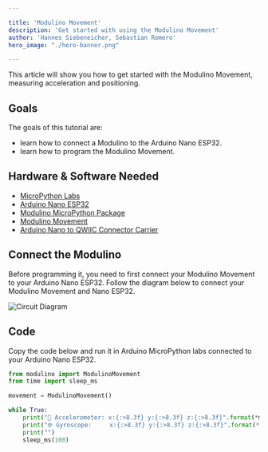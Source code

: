 ```yaml
---

title: 'Modulino Movement'
description: 'Get started with using the Modulino Movement'
author: 'Hannes Siebeneicher, Sebastian Romero'
hero_image: "./hero-banner.png"

---
```


This article will show you how to get started with the Modulino Movement, measuring acceleration and positioning.

## Goals

The goals of this tutorial are:

- learn how to connect a Modulino to the Arduino Nano ESP32.
- learn how to program the Modulino Movement.

## Hardware & Software Needed

- [MicroPython Labs](https://lab-micropython.arduino.cc/)
- [Arduino Nano ESP32](https://store.arduino.cc/products/nano-esp32?queryID=undefined)
- [Modulino MicroPython Package](https://github.com/arduino/arduino-modulino-mpy)
- [Modulino Movement](https://store.arduino.cc/products/plug-and-make-kit)
- [Arduino Nano to QWIIC Connector Carrier]()

## Connect the Modulino

Before programming it, you need to first connect your Modulino Movement to your Arduino Nano ESP32. Follow the diagram below to connect your Modulino Movement and Nano ESP32.

![Circuit Diagram]()

## Code

Copy the code below and run it in Arduino MicroPython labs connected to your Arduino Nano ESP32.

```python
from modulino import ModulinoMovement
from time import sleep_ms

movement = ModulinoMovement()

while True:
    print("🏃 Accelerometer: x:{:>8.3f} y:{:>8.3f} z:{:>8.3f}".format(*movement.accelerometer))
    print("🌐 Gyroscope:     x:{:>8.3f} y:{:>8.3f} z:{:>8.3f}".format(*movement.gyro))
    print("")
    sleep_ms(100)
````
